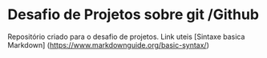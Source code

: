 # Desafio de Projetos sobre git /Github
Repositório criado para o desafio de projetos.
Link uteis
[Sintaxe basica Markdown] (https://www.markdownguide.org/basic-syntax/)
